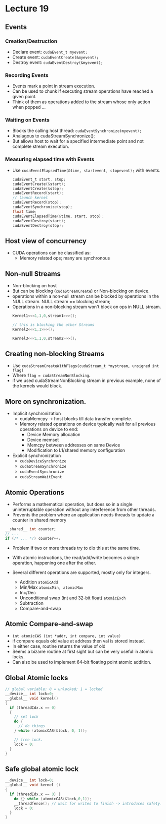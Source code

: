 # Lecture 19

## Events

### Creation/Destruction

* Declare event: ```cudaEvent_t myevent;```
* Create event: ```cudaEventCreate(&myevent);```
* Destroy event: ```cudaEventDestroy(&myevent);```

### Recording Events

* Events mark a point in stream execution.
* Can be used to chunk if executing stream operations have reached a given point.
* Think of them as operations added to the stream whose only action when popped ...

### Waiting on Events

* Blocks the calling host thread: ```cudaEventSynchronize(myevent);```
* Analagous to cudaStreamSynchronize();
* But allows host to wait for a specified intermediate point and not complete stream execution.

### Measuring elapsed time with Events

* Use ```cudaEventElapsedTime(&time, startevent, stopevent);``` with events.
  ```c
  cudaEvent_t start, stop;
  cudaEventCreate(&start);
  cudaEventCreate(&stop);
  cudaEventRecord(start);
  // launch kernel
  cudaEventRecord(stop);
  cudaEventSynchronize(stop);
  float time;
  cudaEventElapsedTime(&time, start, stop);
  cudaEventDestroy(start);
  cudaEventDestroy(stop);
  ```

## Host view of concurrency

* CUDA operations can be classified as:
  * Memory related ops; many are synchronous

## Non-null Streams

* Non-blocking on host
* But can be blocking (```cudaStreamCreate```) or Non-blocking on device.
* operations within a non-null stream can be blocked by operations in the NULL stream. NULL stream == blocking stream;
* Operations in a non-blocking stream won't block on ops in NULL stream.
  ```c
  Kernel1<<<1,1,0,stream1>>>();

  // this is blocking the other Streams
  Kernel2<<<1,1>>>();

  Kernel3<<<1,1,0,stream2>>>();
  ```

## Creating non-blocking Streams

* Use ```cudaStreamCreateWithFlags(cudaStream_t *mystream, unsigned int flag)```
* Where ```flag = cudaStreamNonBlocking```.
* if we used cudaStreamNonBlocking stream in previous example, none of the kernels would block.

## More on synchronization.

* Implicit synchronization
  * cudaMemcpy -> host blocks till data transfer complete.
  * Memory related operations on device typically wait for all previous operations on device to end:
    * Device Memory allocation
    * Device memset
    * Memcpy between addresses on same Device
    * Modification to L1/shared memory configuration
* Explicit synchronization
  * ```cudaDeviceSynchronize```
  * ```cudaStreamSynchronize```
  * ```cudaEventSynchronize```
  * ```cudaStreamWaitEvent```

## Atomic Operations

* Performs a mathematical operation, but does so in a single uninterruptable operation without any interference from other threads.
* Prevents the problem where an application needs threads to update a counter in shared memory
```c
__shared__ int counter;
// ...
if (/* ... */) counter++;
```
* Problem if two or more threads try to dio this at the same time.

* With atomic instructions, the read/add/write becomes a single operation, happening one after the other.

* Several different operations are supported, mostly only for integers.
  * Addition ```atomicAdd```
  * Min/Max ```atomicMin, atomicMax```
  * Inc/Dec
  * Unconditional swap (int and 32-bit float) ```atomicExch```
  * Subtraction
  * Compare-and-swap

## Atomic Compare-and-swap

* ```int atomicCAS (int *addr, int compare, int value)```
* if compare equals old value at address then val is stored instead.
* In either case, routine returns the value of old
* Seems a bizarre routine at first sight but can be very useful in atomic locks.
* Can also be used to implement 64-bit floating point atomic addition.

## Global Atomic locks

```c
// global variable: 0 = unlocked; 1 = locked
__device__ int lock=0;
__global__ void kernel()
{
  if (threadIdx.x == 0)
  {
    // set lock
    do {
      // do things
    } while (atomicCAS(&lock, 0, 1));

    // free lock.
    lock = 0;
  }
}
```

## Safe global atomic lock

```c
__device__ int lock=0;
__global__ void kernel ()
{
  if (threadIdx.x == 0) {
    do {} while (atomicCAS(&lock,0,1));
    __threadfence(); // wait for writes to finish -> introduces safety.
    lock = 0;
  }
}
```
